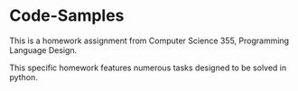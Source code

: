 # Code-Samples
This is a homework assignment from Computer Science 355, Programming Language Design.

This specific homework features numerous tasks designed to be solved in python. 

